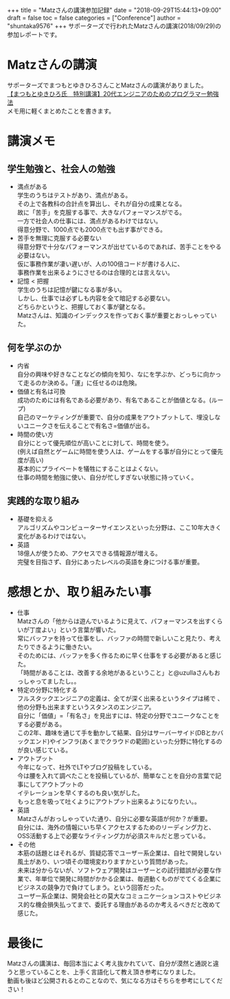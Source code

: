 +++
title = "Matzさんの講演参加記録"
date = "2018-09-29T15:44:13+09:00"
draft = false
toc = false
categories = ["Conference"]
author = "shuntaka9576"
+++
サポーターズで行われたMatzさんの講演(2018/09/29)の参加レポートです。

<!--more-->
# Matzさんの講演  
サポーターズでまつもとゆきひろさんことMatzさんの講演がありました。  
[【まつもとゆきひろ氏　特別講演】20代エンジニアのためのプログラマー勉強法](https://supporterzcolab.com/event/489/)  
メモ用に軽くまとめたことを書きます。  

# 講演メモ
## 学生勉強と、社会人の勉強  
* 満点がある  
学生のうちはテストがあり、満点がある。  
その上で各教科の合計点を算出し、それが自分の成果となる。  
故に「苦手」を克服する事で、大きなパフォーマンスがでる。  
一方で社会人の仕事には、満点があるわけではない。  
得意分野で、1000点でも2000点でも出す事ができる。  
* 苦手を無理に克服する必要ない  
得意分野で十分なパフォーマンスが出せているのであれば、苦手ことをやる必要はない。  
仮に事務作業が凄い遅いが、人の100倍コードが書ける人に、  
事務作業を出来るようにさせるのは合理的とは言えない。  
* 記憶 < 把握  
学生のうちは記憶が鍵になる事が多い。  
しかし、仕事では必ずしも内容を全て暗記する必要ない。  
どちらかというと、把握しておく事が鍵となる。  
Matzさんは、知識のインデックスを作っておく事が重要とおっしゃっていた。

## 何を学ぶのか  
* 内省  
自分の興味や好きなことなどの傾向を知り、なにを学ぶか、どっちに向かって走るのか決める。「運」に任せるのは危険。
* 価値と有名は可換  
成功のためには有名である必要があり、有名であることが価値となる。(ループ)  
自己のマーケティングが重要で、自分の成果をアウトプットして、埋没しないユニークさを伝えることで有名さ=価値が出る。
* 時間の使い方  
自分にとって優先順位が高いことに対して、時間を使う。  
(例えば自然とゲームに時間を使う人は、ゲームをする事が自分にとって優先度が高い)  
基本的にプライベートを犠牲にすることはよくない。  
仕事の時間を勉強に使い、自分が忙しすぎない状態に持っていく。  

## 実践的な取り組み
* 基礎を抑える  
アルゴリズムやコンピューターサイエンスといった分野は、ここ10年大きく変化があるわけではない。
* 英語  
18億人が使うため、アクセスできる情報源が増える。  
完璧を目指さず、自分にあったレベルの英語を身につける事が重要。

# 感想とか、取り組みたい事  
* 仕事  
Matzさんの「他からは遊んでいるように見えて、パフォーマンスを出すくらいが丁度よい」という言葉が響いた。  
常にバッファを持って仕事をし、バッファの時間で新しいこと見たり、考えたりできるように働きたい。  
そのためには、バッファを多く作るために早く仕事をする必要があると感じた。  
「時間があることは、改善する余地があるということ」と@uzullaさんもおっしゃってましたし。。
* 特定の分野に特化する  
フルスタックエンジニアの定義は、全てが深く出来るというタイプは稀で 、他の分野も出来ますというスタンスのエンジニア。  
自分に「価値」=「有名さ」を見出すには、特定の分野でユニークなことをする必要がある。  
この2年、趣味を通じて手を動かして結果、自分はサーバーサイド(DBとかバックエンド)やインフラ(あくまでクラウドの範囲)といった分野に特化するのが良い感じている。  
* アウトプット  
今年になって、社外でLTやブログ投稿をしている。  
今は腰を入れて調べたことを投稿しているが、簡単なことを自分の言葉で記事にしてアウトプットの  
イテレーションを早くするのも良い気がした。  
もっと息を吸って吐くようにアウトプット出来るようになりたい。。  
* 英語  
Matzさんがおっしゃっていた通り、自分に必要な英語が何か？が重要。  
自分には、海外の情報にいち早くアクセスするためのリーディング力と、OSS活動する上で必要なライティング力が必須スキルだと思っている。  
* その他  
本筋の話題とはそれるが、質疑応答でユーザー系企業は、自社で開発しない風土があり、いつ頃その環境変わりますかという質問があった。  
未来は分からないが、ソフトウェア開発はユーザーとの試行錯誤が必要な作業で、年単位で開発に時間がかかる企業は、毎週動くものがでてくる企業にビジネスの競争力で負けてしまう。という回答だった。  
ユーザー系企業は、開発会社との莫大なコミュニケーションコストやビジネス的な機会損失払ってまで、委託する理由があるのか考えるべきだと改めて感じた。

# 最後に  
Matzさんの講演は、毎回本当によく考え抜かれていて、自分が漠然と通説と違うと思っていることを、上手く言語化して教え頂き参考になりました。  
動画も後ほど公開されるとのことなので、気になる方はそちらを参考にしてください！
